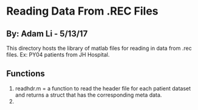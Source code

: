 # Reading Data From .REC Files
## By: Adam Li - 5/13/17

This directory hosts the library of matlab files for reading in data from 
.rec files. Ex: PY04 patients from JH Hospital. 

## Functions
1. readhdr.m = a function to read the header file for each patient dataset and returns a struct that has the corresponding meta data.
2. 